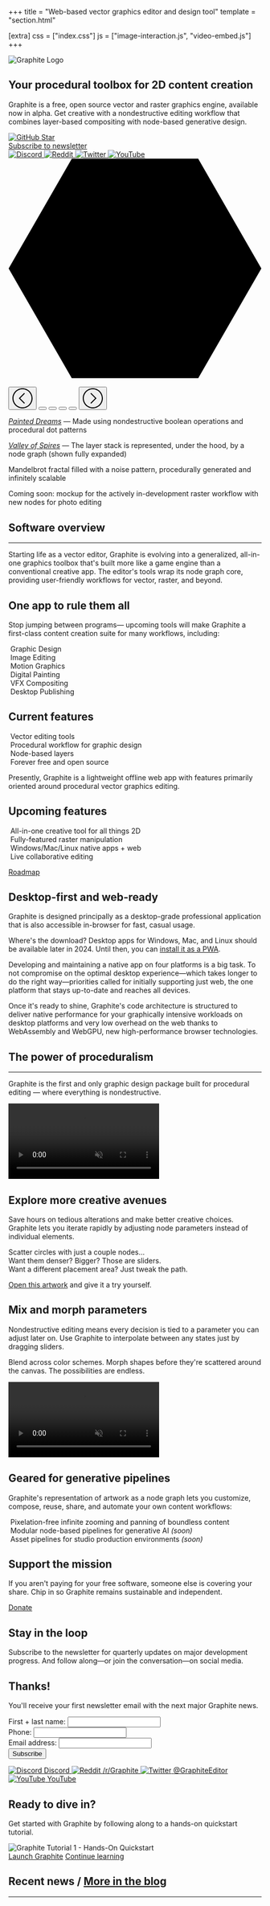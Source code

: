 +++
title = "Web-based vector graphics editor and design tool"
template = "section.html"

[extra]
css = ["index.css"]
js = ["image-interaction.js", "video-embed.js"]
+++

<!-- ▛ LOGO ▜ -->
<section id="logo">
<div class="block">
	<img src="https://static.graphite.rs/logos/graphite-logotype-color.svg" alt="Graphite Logo" />
</div>
</section>
<!-- ▙ LOGO ▟ -->

<!-- ▛ TAGLINE ▜ -->
<section id="tagline">
<div class="block">

<h1 class="balance-text">Your <span>procedural</span> toolbox for 2D content creation</h1>

<p class="balance-text">Graphite is a free, open source vector and raster graphics engine, available now in alpha. Get creative with a nondestructive editing workflow that combines layer-based compositing with node-based generative design.</p>

</div>
</section>
<!-- ▙ TAGLINE ▟ -->
<!--                -->
<!-- ▛ QUICK LINKS ▜ -->
<section id="quick-links">

<div class="call-to-action-buttons">
	<a href="https://github.com/GraphiteEditor/Graphite" class="button github-stars">
		<img src="https://static.graphite.rs/icons/github.svg" alt="GitHub" />
		<span class="arrow">Star</span>
		<div data-github-stars></div>
	</a>
	<a href="#newsletter" class="button arrow">Subscribe to newsletter</a>
</div>
<div class="social-media-buttons">
	<a href="https://discord.graphite.rs" target="_blank">
		<img src="https://static.graphite.rs/icons/discord__2.svg" alt="Discord" />
	</a>
	<a href="https://www.reddit.com/r/graphite/" target="_blank">
		<img src="https://static.graphite.rs/icons/reddit__2.svg" alt="Reddit" />
	</a>
	<a href="https://twitter.com/graphiteeditor" target="_blank">
		<img src="https://static.graphite.rs/icons/twitter.svg" alt="Twitter" />
	</a>
	<a href="https://www.youtube.com/@GraphiteEditor" target="_blank">
		<img src="https://static.graphite.rs/icons/youtube.svg" alt="YouTube" />
	</a>
</div>

</section>

<script>
(async () => {
	const element = document.querySelector("[data-github-stars]");
	try {
		const response = await fetch("https://api.github.com/repos/graphiteeditor/graphite?per_page=1");
		const json = await response.json();
		const stars = parseInt(json.stargazers_count);
		if (!stars) throw new Error();
		let quantity = stars.toLocaleString("en-US");
		if (quantity.length === 5) quantity = quantity.replace(",", "");
		element.innerText = quantity;
	} catch {
		element.remove();
	}
})();
</script>
<!-- ▙ QUICK LINKS ▟ -->

<!-- ▛ HEXAGONS ▜ -->
<div class="hexagons">
<div>

<svg viewBox="0 0 1400 1215.42" xmlns="http://www.w3.org/2000/svg">

<polygon points="1049.43,0.99 350.57,0.99 1.14,607.71 350.57,1214.44 1049.43,1214.44 1398.86,607.71" />
<polygon points="1016.39,57.57 383.61,57.57 67.22,607.71 383.61,1157.85 1016.39,1157.85 1332.78,607.71" />
<polygon points="964.49,149.01 435.51,149.01 171.02,607.71 435.51,1066.41 964.49,1066.41 1228.98,607.71" />
<polygon points="875.52,304.71 524.48,304.71 348.96,607.71 524.48,910.71 875.52,910.71 1051.04,607.71" />
<polygon points="768.12,490.96 631.88,490.96 563.78,607.71 631.88,724.47 768.12,724.47 836.22,607.71" />

</svg>

</div>
</div>
<!-- ▙ HEXAGONS ▟ -->

<!-- ▛ SCREENSHOTS ▜ -->
<section id="screenshots" class="carousel window-size-1" data-carousel data-carousel-jostle-hint>

<div class="carousel-slide" data-carousel-slide>
	<!-- Copy of last --><img src="https://static.graphite.rs/content/index/gui-mockup-nodes__6.avif" onerror="this.onerror = null; this.src = this.src.replace('.avif', '.png')" alt="" style="transform: translateX(-100%)" data-carousel-image />
	<img src="https://static.graphite.rs/content/index/gui-demo-painted-dreams.avif" onerror="this.onerror = null; this.src = this.src.replace('.avif', '.png')" alt="" style="transform: translateX(-100%)" data-carousel-image />
	<img src="https://static.graphite.rs/content/index/gui-demo-node-graph-valley-of-spires.avif" onerror="this.onerror = null; this.src = this.src.replace('.avif', '.png')" alt="" style="transform: translateX(-100%)" data-carousel-image />
	<img src="https://static.graphite.rs/content/index/gui-demo-fractal.avif" onerror="this.onerror = null; this.src = this.src.replace('.avif', '.png')" alt="" style="transform: translateX(-100%)" data-carousel-image />
	<img src="https://static.graphite.rs/content/index/gui-mockup-nodes__6.avif" onerror="this.onerror = null; this.src = this.src.replace('.avif', '.png')" alt="" style="transform: translateX(-100%)" data-carousel-image />
	<!-- Copy of first --><img src="https://static.graphite.rs/content/index/gui-demo-painted-dreams.avif" onerror="this.onerror = null; this.src = this.src.replace('.avif', '.png')" alt="" style="transform: translateX(-100%)" data-carousel-image />
</div>

<div class="carousel-slide torn left" data-carousel-slide-torn-left></div>
<div class="carousel-slide torn right" data-carousel-slide-torn-right></div>

<div class="screenshot-details">

<div class="carousel-controls">

<button class="direction prev" data-carousel-prev>

<svg width="40" height="40" viewBox="0 0 40 40" xmlns="http://www.w3.org/2000/svg">

<path d="M20,0C8.95,0,0,8.95,0,20c0,11.05,8.95,20,20,20c11.05,0,20-8.95,20-20C40,8.95,31.05,0,20,0z M20,38c-9.93,0-18-8.07-18-18S10.07,2,20,2s18,8.07,18,18S29.93,38,20,38z" />
<polygon points="24.71,10.71 23.29,9.29 12.59,20 23.29,30.71 24.71,29.29 15.41,20" />

</svg>

</button>
<button class="dot active" data-carousel-dot></button>
<button class="dot" data-carousel-dot></button>
<button class="dot" data-carousel-dot></button>
<button class="dot" data-carousel-dot></button>
<button class="direction next" data-carousel-next>

<svg width="40" height="40" viewBox="0 0 40 40" xmlns="http://www.w3.org/2000/svg">

<path d="M20,0C8.95,0,0,8.95,0,20c0,11.05,8.95,20,20,20c11.05,0,20-8.95,20-20C40,8.95,31.05,0,20,0z M20,38c-9.93,0-18-8.07-18-18S10.07,2,20,2s18,8.07,18,18S29.93,38,20,38z" />
<polygon points="16.71,9.29 15.29,10.71 24.59,20 15.29,29.29 16.71,30.71 27.41,20" />

</svg>

</button>

</div>
<div class="screenshot-description">

<p data-carousel-description class="active">
	<a href="https://editor.graphite.rs/#demo/painted-dreams"><em>Painted Dreams</em></a> — Made using nondestructive boolean operations and procedural dot patterns
</p>
<p data-carousel-description>
	<a href="https://editor.graphite.rs/#demo/valley-of-spires"><em>Valley of Spires</em></a> — The layer stack is represented, under the hood, by a node graph (shown fully expanded)
</p>
<p data-carousel-description>
	Mandelbrot fractal filled with a noise pattern, procedurally generated and infinitely scalable
</p>
<p data-carousel-description>
	Coming soon: mockup for the actively in-development raster workflow with new nodes for photo editing
</p>

</div>

</div>
</section>

<!-- ▙ SCREENSHOTS ▟ -->
<!--                 -->
<!-- ▛ OVERVIEW ▜ -->
<section id="overview" class="feature-box-outer">
<div class="feature-box-inner">

<div class="block">

<h1 class="feature-box-header">Software overview</h1>

---

<!-- As a new entrant to the open source digital content creation landscape, Graphite has a unique formula for success: -->

Starting life as a vector editor, Graphite is evolving into a generalized, all-in-one graphics toolbox that's built more like a game engine than a conventional creative app. The editor's tools wrap its node graph core, providing user-friendly workflows for vector, raster, and beyond.

</div>
<div class="block workflows">

## One app to rule them all

Stop jumping between programs— upcoming tools will make Graphite a first-class content creation suite for many workflows, including:

<div class="feature-icons stacked no-background">
	<div class="feature-icon">
		<img class="atlas" style="--atlas-index: 12" src="https://static.graphite.rs/icons/icon-atlas-features__2.png" alt="" />
		<span>Graphic Design</span>
	</div>
	<div class="feature-icon">
		<img class="atlas" style="--atlas-index: 13" src="https://static.graphite.rs/icons/icon-atlas-features__2.png" alt="" />
		<span>Image Editing</span>
	</div>
	<div class="feature-icon">
		<img class="atlas" style="--atlas-index: 17" src="https://static.graphite.rs/icons/icon-atlas-features__2.png" alt="" />
		<span>Motion Graphics</span>
	</div>
	<div class="feature-icon">
		<img class="atlas" style="--atlas-index: 14" src="https://static.graphite.rs/icons/icon-atlas-features__2.png" alt="" />
		<span>Digital Painting</span>
	</div>
	<div class="feature-icon">
		<img class="atlas" style="--atlas-index: 16" src="https://static.graphite.rs/icons/icon-atlas-features__2.png" alt="" />
		<span>VFX Compositing</span>
	</div>
	<div class="feature-icon">
		<img class="atlas" style="--atlas-index: 15" src="https://static.graphite.rs/icons/icon-atlas-features__2.png" alt="" />
		<span>Desktop Publishing</span>
	</div>
</div>

</div>
<div class="diptych">

<div class="block">

## Current features

<div class="feature-icons">
	<div class="feature-icon">
		<img class="atlas" style="--atlas-index: 0" src="https://static.graphite.rs/icons/icon-atlas-features__2.png" alt="" />
		<span>Vector editing tools</span>
	</div>
	<div class="feature-icon">
		<img class="atlas" style="--atlas-index: 10" src="https://static.graphite.rs/icons/icon-atlas-features__2.png" alt="" />
		<span>Procedural workflow for graphic design</span>
	</div>
	<div class="feature-icon">
		<img class="atlas" style="--atlas-index: 8" src="https://static.graphite.rs/icons/icon-atlas-features__2.png" alt="" />
		<span>Node-based layers</span>
	</div>
	<div class="feature-icon">
		<img class="atlas" style="--atlas-index: 3" src="https://static.graphite.rs/icons/icon-atlas-features__2.png" alt="" />
		<span>Forever free and open source</span>
	</div>
</div>

Presently, Graphite is a lightweight offline web app with features primarily oriented around procedural vector graphics editing.

</div>
<div class="block">

## Upcoming features

<div class="feature-icons">
	<div class="feature-icon">
		<img class="atlas" style="--atlas-index: 4" src="https://static.graphite.rs/icons/icon-atlas-features__2.png" alt="" />
		<span>All-in-one creative tool for all things 2D</span>
	</div>
	<div class="feature-icon">
		<img class="atlas" style="--atlas-index: 5" src="https://static.graphite.rs/icons/icon-atlas-features__2.png" alt="" />
		<span>Fully-featured raster manipulation</span>
	</div>
	<div class="feature-icon">
		<img class="atlas" style="--atlas-index: 7" src="https://static.graphite.rs/icons/icon-atlas-features__2.png" alt="" />
		<span>Windows/Mac/Linux native apps + web</span>
	</div>
	<div class="feature-icon">
		<img class="atlas" style="--atlas-index: 6" src="https://static.graphite.rs/icons/icon-atlas-features__2.png" alt="" />
		<span>Live collaborative editing</span>
	</div>
</div>

<a href="/features#roadmap" class="button arrow">Roadmap</a>

</div>

</div>
<div class="block">

## Desktop-first and web-ready

Graphite is designed principally as a desktop-grade professional application that is also accessible in-browser for fast, casual usage.

Where's the download? Desktop apps for Windows, Mac, and Linux should be available later in 2024. Until then, you can <a href="https://support.google.com/chrome/answer/9658361" target="_blank">install it as a PWA</a>.

Developing and maintaining a native app on four platforms is a big task. To not compromise on the optimal desktop experience—which takes longer to do the right way—priorities called for initially supporting just web, the one platform that stays up-to-date and reaches all devices.

Once it's ready to shine, Graphite's code architecture is structured to deliver native performance for your graphically intensive workloads on desktop platforms and very low overhead on the web thanks to WebAssembly and WebGPU, new high-performance browser technologies.

</div>

</div>
</section>
<!-- ▙ OVERVIEW ▟ -->
<!--                  -->
<!-- ▛ PROCEDURALISM ▜ -->
<section id="proceduralism" class="feature-box-outer">
<div class="feature-box-inner">

<div class="block">

<h1 class="feature-box-header">The power of proceduralism</h1>

---

Graphite is the first and only graphic design package built for procedural editing — where everything is nondestructive.

</div>

<div class="diptych red-dress">

<div class="block video-background">
	<video loop muted playsinline disablepictureinpicture disableremoteplayback data-auto-play>
		<source src="https://static.graphite.rs/content/index/procedural-demo-red-dress.webm" type="video/webm" />
		<source src="https://static.graphite.rs/content/index/procedural-demo-red-dress.mp4" type="video/mp4" />
	</video>
</div>

<div class="block description">

<h1 class="feature-box-header balance-text">Explore more creative avenues</h1>

Save hours on tedious alterations and make better creative choices. Graphite lets you iterate rapidly by adjusting node parameters instead of individual elements.

Scatter circles with just a couple nodes...  
Want them denser? Bigger? Those are sliders.  
Want a different placement area? Just tweak the path.

<a href="https://editor.graphite.rs/#demo/red-dress">Open this artwork</a> and give it a try yourself.

</div>

</div>
<div class="diptych leaves">

<div class="block description">

<h1 class="feature-box-header balance-text">Mix and morph parameters</h1>

Nondestructive editing means every decision is tied to a parameter you can adjust later on. Use Graphite to interpolate between any states just by dragging sliders.

Blend across color schemes. Morph shapes before they're scattered around the canvas. The possibilities are endless.

</div>

<div class="block video-background">
	<video loop muted playsinline disablepictureinpicture disableremoteplayback data-auto-play>
		<source src="https://static.graphite.rs/content/index/procedural-demo-leaves.webm" type="video/webm" />
		<source src="https://static.graphite.rs/content/index/procedural-demo-leaves.mp4" type="video/mp4" />
	</video>
</div>

</div>
<div class="block pipelines">

## Geared for generative pipelines

Graphite's representation of artwork as a node graph lets you customize, compose, reuse, share, and automate your own content workflows:

<div class="feature-icons four-wide">
	<div class="feature-icon">
		<img class="atlas" style="--atlas-index: 9" src="https://static.graphite.rs/icons/icon-atlas-features__2.png" alt="" />
		<span class="balance-text">Pixelation-free infinite zooming and panning of boundless content</span>
	</div>
	<div class="feature-icon">
		<img class="atlas" style="--atlas-index: 2" src="https://static.graphite.rs/icons/icon-atlas-features__2.png" alt="" />
		<span class="balance-text">Modular node-based pipelines for generative AI <em>(soon)</em></span>
	</div>
	<div class="feature-icon">
		<img class="atlas" style="--atlas-index: 11" src="https://static.graphite.rs/icons/icon-atlas-features__2.png" alt="" />
		<span class="balance-text">Asset pipelines for studio production environments <em>(soon)</em></span>
	</div>
</div>

</div>

</div>
</section>
<!-- ▙ PROCEDURALISM ▟ -->
<!--                 -->
<!-- ▛ DONATE ▜ -->
<section id="donate" class="block">

<div class="block">

## Support the mission

If you aren't paying for your free software, someone else is covering your share. Chip in so Graphite remains sustainable and independent.

<a href="https://github.com/sponsors/GraphiteEditor" class="button arrow">Donate</a>

</div>

</section>
<!-- ▙ DONATE ▟ -->
<!--                -->
<!-- ▛ NEWSLETTER ▜ -->
<section id="newsletter" class="feature-box-narrow">
<div id="newsletter-success"><!-- Used only as a URL hash fragment anchor --></div>

<div class="diptych">

<div class="block newsletter-signup">

<h1 class="feature-box-header">Stay in the loop</h1>

Subscribe to the newsletter for quarterly updates on major development progress. And follow along—or join the conversation—on social media.

<div class="newsletter-success">

## Thanks!

You'll receive your first newsletter email with the next major Graphite news.

</div>
<form action="https://graphite.rs/newsletter-signup" method="post">
	<div class="same-line">
		<div class="input-column name">
			<label for="newsletter-name">First + last name:</label>
			<input id="newsletter-name" name="name" type="text" required />
		</div>
		<div class="input-column phone">
			<label for="newsletter-phone">Phone:</label>
			<input id="newsletter-phone" name="phone" type="text" tabindex="-1" autocomplete="off" />
		</div>
		<div class="input-column email">
			<label for="newsletter-email">Email address:</label>
			<input id="newsletter-email" name="email" type="email" required />
		</div>
	</div>
	<div class="input-column submit">
		<input type="submit" value="Subscribe" class="button" />
	</div>
</form>

</div>
<div class="block social-media-links">

<a href="https://discord.graphite.rs" target="_blank">
	<img src="https://static.graphite.rs/icons/discord__2.svg" alt="Discord" />
	<span class="link not-uppercase arrow">Discord</span>
</a>
<a href="https://www.reddit.com/r/graphite/" target="_blank">
	<img src="https://static.graphite.rs/icons/reddit__2.svg" alt="Reddit" />
	<span class="link not-uppercase arrow">/r/Graphite</span>
</a>
<a href="https://twitter.com/graphiteeditor" target="_blank">
	<img src="https://static.graphite.rs/icons/twitter.svg" alt="Twitter" />
	<span class="link not-uppercase arrow">@GraphiteEditor</span>
</a>
<a href="https://www.youtube.com/@GraphiteEditor" target="_blank">
	<img src="https://static.graphite.rs/icons/youtube.svg" alt="YouTube" />
	<span class="link not-uppercase arrow">YouTube</span>
</a>

</div>

</div>
</section>
<!-- ▙ NEWSLETTER ▟ -->
<!--                -->
<!-- ▛ DIVE IN ▜ -->
<section id="dive-in" class="block">

<div class="block">

## Ready to dive in?

Get started with Graphite by following along to a hands-on quickstart tutorial.

<div class="block video-container">
<div>
<div class="video-embed aspect-16x9">
	<img data-video-embed="7gjUhl_3X10" src="https://static.graphite.rs/content/index/tutorial-1-youtube.avif" onerror="this.onerror = null; this.src = this.src.replace('.avif', '.png')" alt="Graphite Tutorial 1 - Hands-On Quickstart" />
</div>
</div>
</div>

<div class="buttons">
<a href="https://editor.graphite.rs" class="button arrow">Launch Graphite</a>
<a href="/learn" class="button arrow">Continue learning</a>
</div>

</div>

</section>
<!-- ▙ DIVE IN ▟ -->
<!--                 -->
<!-- ▛ RECENT NEWS ▜ -->
<section id="recent-news" class="feature-box-outer">
<div class="feature-box-inner">

<h1 class="feature-box-header">Recent news <span> / </span> <a href="/blog" class="link arrow">More in the blog</a></h1>

---

<div class="diptych">
<!-- replacements::blog_posts(count = 2) -->
</div>

</div>
</section>
<!-- ▙ RECENT NEWS ▟ -->
<!--                  -->
<!-- ▛ DEMO VIDEO ▜ -->
<!--
<section id="demo-video">
<div class="block">
Watch this timelapse showing the process of mixing traditional vector art (tracing a physical sketch and colorizing it, first two minutes) with using Imaginate to generate a background (last 45 seconds).
<div class="video-embed aspect-16x9">
	<img data-video-embed="JgJvAHQLnXA" src="https://static.graphite.rs/content/index/commander-basstronaut-youtube.avif" onerror="this.onerror = null; this.src = this.src.replace('.avif', '.png')" alt="Graphite - Vector Editing: &quot;Commander Basstronaut&quot; Artwork (25x Timelapse)" />
</div>
(Recorded in an older version of Graphite from early 2023.)
</div>
</section>
-->
<!-- ▙ DEMO VIDEO ▟ -->
<!--                 -->
<!-- ▛ IMAGINATE ▜ -->

<!-- TODO: Reenable when Imaginate is properly working again -->

<!--

<section id="imaginate">

<div class="block">

<h1><span class="alternating-text"><span>Co-create</span><span>Ideate</span><span>Illustrate</span><span>Generate</span><span>Iterate</span></span> with Imaginate</h1>

**Imaginate** is a node powered by <a href="https://en.wikipedia.org/wiki/Stable_Diffusion" target="_blank">Stable Diffusion</a> that makes AI-assisted art creation an easy, nondestructive process.
<!-- [Learn how](/learn/node-graph/imaginate) it works. --////////////////////>

</div>
<div class="diptych">

<div class="block">

<h2 class="balance-text">Add a touch of style</h2>

**Magically reimagine your vector drawings** in a fresh new style. Just place an Imaginate node between your layers and describe how it should end up looking.

<div class="image-comparison" data-image-comparison style="--comparison-percent: 50%">
	<div class="crop-container">
		<img src="https://static.graphite.rs/content/index/light-bulb-before.avif" onerror="this.onerror = null; this.src = this.src.replace('.avif', '.png')" alt="Vector illustration of a light bulb" />
	</div>
	<div class="crop-container">
		<img src="https://static.graphite.rs/content/index/light-bulb-after.avif" onerror="this.onerror = null; this.src = this.src.replace('.avif', '.png')" alt="Watercolor painting of a light bulb" />
	</div>
	<div class="slide-bar">
		<div class="arrows">
			<div></div>
			<svg xmlns="http://www.w3.org/2000/svg" viewBox="0 0 13 22">
				<path d="M12.71 1.71 11.29.29.59 11l10.7 10.71 1.42-1.42L3.41 11Z" />
			</svg>
			<svg xmlns="http://www.w3.org/2000/svg" viewBox="0 0 13 22">
				<path d="M12.71 1.71 11.29.29.59 11l10.7 10.71 1.42-1.42L3.41 11Z" />
			</svg>
		</div>
	</div>
</div>

<blockquote class="balance-text require-polyfill"><strong>Watercolor painting</strong> of a light bulb gleaming with an exclamation mark inside</blockquote>

</div>
<div class="block">

## Work fast and sloppy

**Doodle a rough draft** without stressing over the details. Let Imaginate add the finishing touches to your artistic vision. Iterate with more passes until you're happy.

<div class="image-comparison" data-image-comparison style="--comparison-percent: 50%">
	<div class="crop-container">
		<img src="https://static.graphite.rs/content/index/california-poppies-before.avif" onerror="this.onerror = null; this.src = this.src.replace('.avif', '.png')" alt="Sloppy poppy: vector doodle of California poppy flowers wrapped around a circle" />
	</div>
	<div class="crop-container">
		<img src="https://static.graphite.rs/content/index/california-poppies-after.avif" onerror="this.onerror = null; this.src = this.src.replace('.avif', '.png')" alt="Polished poppy: artistic, high-quality illustration of California poppy flowers wrapped around a circle" />
	</div>
	<div class="slide-bar">
		<div class="arrows">
			<div></div>
			<svg xmlns="http://www.w3.org/2000/svg" viewBox="0 0 13 22">
				<path d="M12.71 1.71 11.29.29.59 11l10.7 10.71 1.42-1.42L3.41 11Z" />
			</svg>
			<svg xmlns="http://www.w3.org/2000/svg" viewBox="0 0 13 22">
				<path d="M12.71 1.71 11.29.29.59 11l10.7 10.71 1.42-1.42L3.41 11Z" />
			</svg>
		</div>
	</div>
</div>

<blockquote class="balance-text require-polyfill"><strong>Botanical illustration</strong> of California poppies wrapped around a circle</blockquote>

</div>

</div>

</section>

-->

<!-- ▙ IMAGINATE ▟ -->
